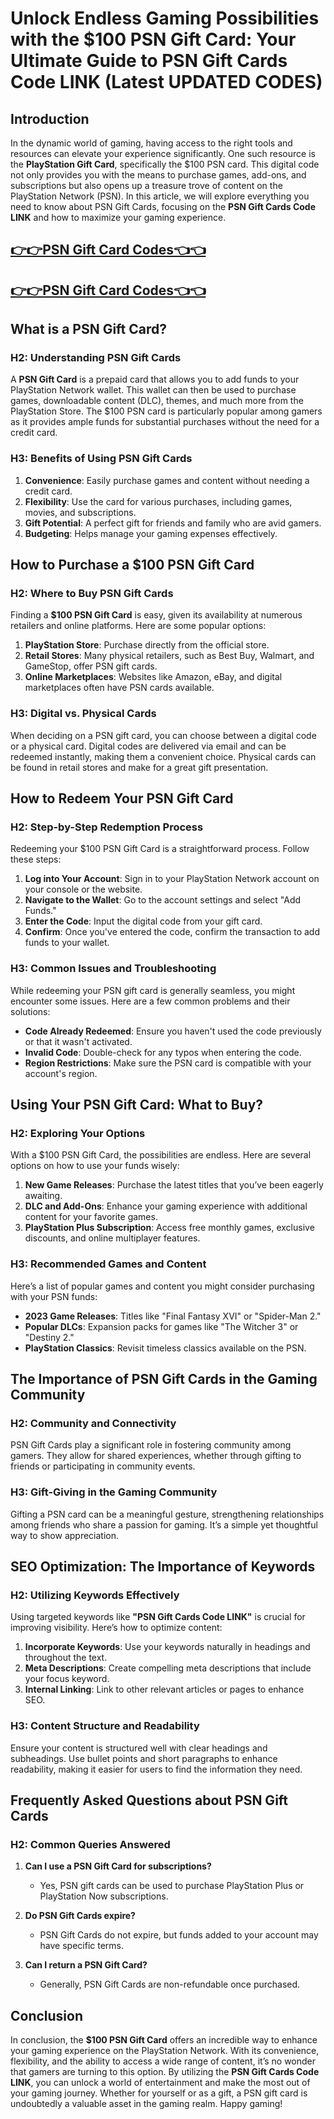 # Unlock Endless Gaming Possibilities with the $100 PSN Gift Card: Your Ultimate Guide to PSN Gift Cards Code LINK (Latest UPDATED CODES)

## Introduction

In the dynamic world of gaming, having access to the right tools and resources can elevate your experience significantly. One such resource is the **PlayStation Gift Card**, specifically the $100 PSN card. This digital code not only provides you with the means to purchase games, add-ons, and subscriptions but also opens up a treasure trove of content on the PlayStation Network (PSN). In this article, we will explore everything you need to know about PSN Gift Cards, focusing on the **PSN Gift Cards Code LINK** and how to maximize your gaming experience.

[👉👉PSN Gift Card Codes👈👈](https://todaylink.site/freegiftcard/)
--
[👉👉PSN Gift Card Codes👈👈](https://todaylink.site/freegiftcard/)
-


## What is a PSN Gift Card?

### H2: Understanding PSN Gift Cards

A **PSN Gift Card** is a prepaid card that allows you to add funds to your PlayStation Network wallet. This wallet can then be used to purchase games, downloadable content (DLC), themes, and much more from the PlayStation Store. The $100 PSN card is particularly popular among gamers as it provides ample funds for substantial purchases without the need for a credit card.

### H3: Benefits of Using PSN Gift Cards

1. **Convenience**: Easily purchase games and content without needing a credit card.
2. **Flexibility**: Use the card for various purchases, including games, movies, and subscriptions.
3. **Gift Potential**: A perfect gift for friends and family who are avid gamers.
4. **Budgeting**: Helps manage your gaming expenses effectively.

## How to Purchase a $100 PSN Gift Card

### H2: Where to Buy PSN Gift Cards

Finding a **$100 PSN Gift Card** is easy, given its availability at numerous retailers and online platforms. Here are some popular options:

1. **PlayStation Store**: Purchase directly from the official store.
2. **Retail Stores**: Many physical retailers, such as Best Buy, Walmart, and GameStop, offer PSN gift cards.
3. **Online Marketplaces**: Websites like Amazon, eBay, and digital marketplaces often have PSN cards available.

### H3: Digital vs. Physical Cards

When deciding on a PSN gift card, you can choose between a digital code or a physical card. Digital codes are delivered via email and can be redeemed instantly, making them a convenient choice. Physical cards can be found in retail stores and make for a great gift presentation.

## How to Redeem Your PSN Gift Card

### H2: Step-by-Step Redemption Process

Redeeming your $100 PSN Gift Card is a straightforward process. Follow these steps:

1. **Log into Your Account**: Sign in to your PlayStation Network account on your console or the website.
2. **Navigate to the Wallet**: Go to the account settings and select "Add Funds."
3. **Enter the Code**: Input the digital code from your gift card.
4. **Confirm**: Once you've entered the code, confirm the transaction to add funds to your wallet.

### H3: Common Issues and Troubleshooting

While redeeming your PSN gift card is generally seamless, you might encounter some issues. Here are a few common problems and their solutions:

- **Code Already Redeemed**: Ensure you haven't used the code previously or that it wasn't activated.
- **Invalid Code**: Double-check for any typos when entering the code.
- **Region Restrictions**: Make sure the PSN card is compatible with your account's region.

## Using Your PSN Gift Card: What to Buy?

### H2: Exploring Your Options

With a $100 PSN Gift Card, the possibilities are endless. Here are several options on how to use your funds wisely:

1. **New Game Releases**: Purchase the latest titles that you’ve been eagerly awaiting.
2. **DLC and Add-Ons**: Enhance your gaming experience with additional content for your favorite games.
3. **PlayStation Plus Subscription**: Access free monthly games, exclusive discounts, and online multiplayer features.

### H3: Recommended Games and Content

Here’s a list of popular games and content you might consider purchasing with your PSN funds:

- **2023 Game Releases**: Titles like "Final Fantasy XVI" or "Spider-Man 2."
- **Popular DLCs**: Expansion packs for games like "The Witcher 3" or "Destiny 2."
- **PlayStation Classics**: Revisit timeless classics available on the PSN.

## The Importance of PSN Gift Cards in the Gaming Community

### H2: Community and Connectivity

PSN Gift Cards play a significant role in fostering community among gamers. They allow for shared experiences, whether through gifting to friends or participating in community events.

### H3: Gift-Giving in the Gaming Community

Gifting a PSN card can be a meaningful gesture, strengthening relationships among friends who share a passion for gaming. It’s a simple yet thoughtful way to show appreciation.

## SEO Optimization: The Importance of Keywords

### H2: Utilizing Keywords Effectively

Using targeted keywords like **"PSN Gift Cards Code LINK"** is crucial for improving visibility. Here’s how to optimize content:

1. **Incorporate Keywords**: Use your keywords naturally in headings and throughout the text.
2. **Meta Descriptions**: Create compelling meta descriptions that include your focus keyword.
3. **Internal Linking**: Link to other relevant articles or pages to enhance SEO.

### H3: Content Structure and Readability

Ensure your content is structured well with clear headings and subheadings. Use bullet points and short paragraphs to enhance readability, making it easier for users to find the information they need.

## Frequently Asked Questions about PSN Gift Cards

### H2: Common Queries Answered

1. **Can I use a PSN Gift Card for subscriptions?**
   - Yes, PSN gift cards can be used to purchase PlayStation Plus or PlayStation Now subscriptions.

2. **Do PSN Gift Cards expire?**
   - PSN Gift Cards do not expire, but funds added to your account may have specific terms.

3. **Can I return a PSN Gift Card?**
   - Generally, PSN Gift Cards are non-refundable once purchased.

## Conclusion

In conclusion, the **$100 PSN Gift Card** offers an incredible way to enhance your gaming experience on the PlayStation Network. With its convenience, flexibility, and the ability to access a wide range of content, it’s no wonder that gamers are turning to this option. By utilizing the **PSN Gift Cards Code LINK**, you can unlock a world of entertainment and make the most out of your gaming journey. Whether for yourself or as a gift, a PSN gift card is undoubtedly a valuable asset in the gaming realm. Happy gaming!
